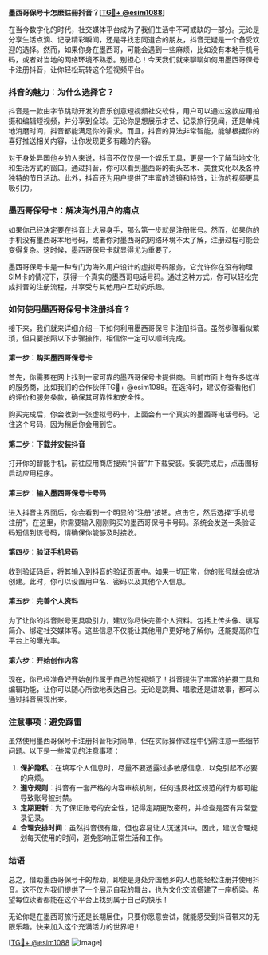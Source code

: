 **墨西哥保号卡怎麽註冊抖音？[[TG💪+ @esim1088](https://t.me/s/esim1088)]**

在当今数字化的时代，社交媒体平台成为了我们生活中不可或缺的一部分。无论是分享生活点滴、记录精彩瞬间，还是寻找志同道合的朋友，抖音无疑是一个备受欢迎的选择。然而，如果你身在墨西哥，可能会遇到一些麻烦，比如没有本地手机号码，或者对当地的网络环境不熟悉。别担心！今天我们就来聊聊如何用墨西哥保号卡注册抖音，让你轻松玩转这个短视频平台。

### 抖音的魅力：为什么选择它？

抖音是一款由字节跳动开发的音乐创意短视频社交软件，用户可以通过这款应用拍摄和编辑短视频，并分享到全球。无论你是想展示才艺、记录旅行见闻，还是单纯地消磨时间，抖音都能满足你的需求。而且，抖音的算法非常智能，能够根据你的喜好推送相关内容，让你发现更多有趣的内容。

对于身处异国他乡的人来说，抖音不仅仅是一个娱乐工具，更是一个了解当地文化和生活方式的窗口。通过抖音，你可以看到墨西哥的街头艺术、美食文化以及各种独特的节日活动。此外，抖音还为用户提供了丰富的滤镜和特效，让你的视频更具吸引力。

### 墨西哥保号卡：解决海外用户的痛点

如果你已经决定要在抖音上大展身手，那么第一步就是注册账号。然而，如果你的手机没有墨西哥本地号码，或者你对墨西哥的网络环境不太了解，注册过程可能会变得复杂。这时候，墨西哥保号卡就显得尤为重要了。

墨西哥保号卡是一种专门为海外用户设计的虚拟号码服务，它允许你在没有物理SIM卡的情况下，获得一个真实的墨西哥电话号码。通过这种方式，你可以轻松完成抖音的注册流程，并享受与其他用户互动的乐趣。

### 如何使用墨西哥保号卡注册抖音？

接下来，我们就来详细介绍一下如何利用墨西哥保号卡注册抖音。虽然步骤看似繁琐，但只要按照以下步骤操作，相信你一定可以顺利完成。

#### 第一步：购买墨西哥保号卡

首先，你需要在网上找到一家可靠的墨西哥保号卡提供商。目前市面上有许多这样的服务商，比如我们的合作伙伴TG💪+ @esim1088。在选择时，建议你查看他们的评价和服务条款，确保其可靠性和安全性。

购买完成后，你会收到一张虚拟号码卡，上面会有一个真实的墨西哥电话号码。记住这个号码，因为稍后你会用到它。

#### 第二步：下载并安装抖音

打开你的智能手机，前往应用商店搜索“抖音”并下载安装。安装完成后，点击图标启动应用程序。

#### 第三步：输入墨西哥保号卡号码

进入抖音主界面后，你会看到一个明显的“注册”按钮。点击它，然后选择“手机号注册”。在这里，你需要输入刚刚购买的墨西哥保号卡号码。系统会发送一条验证码短信到该号码，请确保你能够及时接收。

#### 第四步：验证手机号码

收到验证码后，将其输入到抖音的验证页面中。如果一切正常，你的账号就会成功创建。此时，你可以设置用户名、密码以及其他个人信息。

#### 第五步：完善个人资料

为了让你的抖音账号更具吸引力，建议你尽快完善个人资料。包括上传头像、填写简介、绑定社交媒体等。这些信息不仅能让其他用户更好地了解你，还能提高你在平台上的曝光率。

#### 第六步：开始创作内容

现在，你已经准备好开始创作属于自己的短视频了！抖音提供了丰富的拍摄工具和编辑功能，让你可以随心所欲地表达自己。无论是跳舞、唱歌还是讲故事，都可以通过抖音展现出来。

### 注意事项：避免踩雷

虽然使用墨西哥保号卡注册抖音相对简单，但在实际操作过程中仍需注意一些细节问题。以下是一些常见的注意事项：

1. **保护隐私**：在填写个人信息时，尽量不要透露过多敏感信息，以免引起不必要的麻烦。
2. **遵守规则**：抖音有一套严格的内容审核机制，任何违反社区规范的行为都可能导致账号被封禁。
3. **定期更新**：为了保证账号的安全性，记得定期更改密码，并检查是否有异常登录记录。
4. **合理安排时间**：虽然抖音很有趣，但也容易让人沉迷其中。因此，建议合理规划每天使用的时间，避免影响正常生活和工作。

### 结语

总之，借助墨西哥保号卡的帮助，即使是身处异国他乡的人也能轻松注册并使用抖音。这不仅为我们提供了一个展示自我的舞台，也为文化交流搭建了一座桥梁。希望每位读者都能在这个平台上找到属于自己的快乐！

无论你是在墨西哥旅行还是长期居住，只要你愿意尝试，就能感受到抖音带来的无限乐趣。快来加入这个充满活力的世界吧！

[[TG💪+ @esim1088](https://t.me/s/esim1088) ![Image](https://i.postimg.cc/4NQfJmqS/Snipaste-2025-05-13-00-14-12.png)]